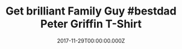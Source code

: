 ---
campaign-uuid: "c-b07d119f-601f-4fa9-93ff-2567d2dac3ad"
type: "Product"
category: "Fashion"
date: "2017-11-29T00:00:00.000Z"
end-date: "2018-01-31T00:00:00.000Z"
disable-form: false
is_promoted: false
has_entry_page: false
title: "Get brilliant Family Guy #bestdad Peter Griffin T-Shirt"
competition-description: "Heavy cotton classic fit adult Gildan t-shirt with taped\
  \ neck and shoulders, pre-shrunk jersey knit and quarter-turned to eliminate creases.<br/>Fabric\
  \ - 100% Cotton (Heather Grey, 90% cotton 10% polyester) Weight - White 175gsm,\
  \ Colours 185gsm"
banner-img: "nmemerch-family_guy_main.jpg"
logo-left-href: "https://nmemerch.com/collections/best-selling/products/family-guy-hashtag-t-shirt?variant=26277328069"
logo-left-image: "nmemerch-logo.jpg"
logo-left-title: "NME Merch"
has-winner: false
---